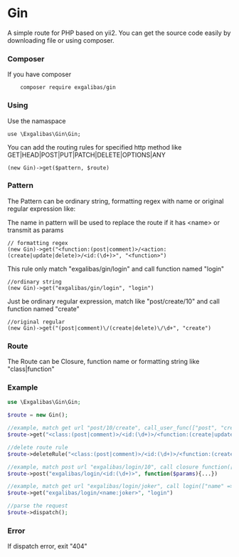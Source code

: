 Gin
====
A simple route for PHP based on yii2. You can get the source code easily by downloading file or using composer.

### Composer
If you have composer
```
    composer require exgalibas/gin
```

### Using
Use the namaspace
```
use \Exgalibas\Gin\Gin;
```
You can add the routing rules for specified http method like GET|HEAD|POST|PUT|PATCH|DELETE|OPTIONS|ANY
```
(new Gin)->get($pattern, $route)
```
### Pattern
The Pattern can be ordinary string, formatting regex with name or original regular expression like:

The name in pattern will be used to replace the route if it has \<name> or transmit as params
```
// formatting regex 
(new Gin)->get("<function:(post|comment)>/<action:(create|update|delete)>/<id:(\d+)>", "<function>")
```
This rule only match "exgalibas/gin/login" and call function named "login"
```
//ordinary string
(new Gin)->get("exgalibas/gin/login", "login")
```
Just be ordinary regular expression, match like "post/create/10" and call function named "create"
```
//original regular
(new Gin)->get("(post|comment)\/(create|delete)\/\d+", "create")
```
### Route
The Route can be Closure, function name or formatting string like "class|function"

### Example
```PHP
use \Exgalibas\Gin\Gin;

$route = new Gin();

//example, match get url "post/10/create", call_user_func(["post", "create"], ["id" => 10])
$route->get("<class:(post|comment)>/<id:(\d+)>/<function:(create|update|delete)>", '<class>|<function>');

//delete route rule
$route->deleteRule("<class:(post|comment)>/<id:(\d+)>/<function:(create|update|delete)>");

//example, match post url "exgalibas/login/10", call closure function([id=>10])
$route->post("exgalibas/login/<id:(\d+)>", function($params){...})

//example, match get url "exgalibas/login/joker", call login(["name" => "joker"])
$route->get("exgalibas/login/<name:joker>", "login")

//parse the request
$route->dispatch();
```

### Error
If dispatch error, exit "404"
